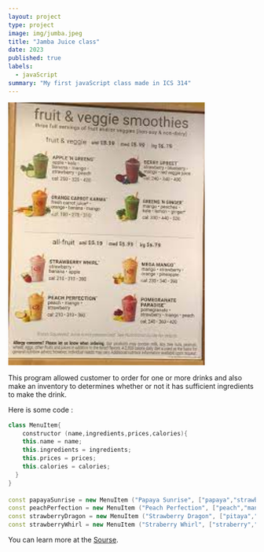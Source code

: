 ```yaml
---
layout: project
type: project
image: img/jumba.jpeg
title: "Jamba Juice class"
date: 2023
published: true
labels:
  - javaScript
summary: "My first javaScript class made in ICS 314"
---
```



  <img width="400px" src="../img/jumbamenu.jpeg" >

This program allowed customer to order for one or more drinks and also make an inventory to determines whether or not it has sufficient ingredients to make the drink.

Here is some code :

```cpp
class MenuItem{
	constructor (name,ingredients,prices,calories){
  	this.name = name;
  	this.ingredients = ingredients;
  	this.prices = prices;
  	this.calories = calories;
  }
}

const papayaSunrise = new MenuItem ("Papaya Sunrise", ["papaya","strawberry","peach"], {small : 5.15, medium : 5.75, large : 6.55}, {small : 190, medium : 280, large : 330});
const peachPerfection = new MenuItem ("Peach Perfection", ["peach","mango","strawberry"], {small : 5.15, medium : 5.75, large : 6.55}, {small : 210, medium : 320, large : 360});
const strawberryDragon = new MenuItem ("Strawberry Dragon", ["pitaya","strawberry","orange","passionfruit","mango","banana"], {small : 5.85, medium : 6.25, large : 6.85}, {small : 360, medium: 480, large : 610});
const strawberryWhirl = new MenuItem ("Straberry Whirl", ["straberry","banana","apple"], {small : 5.15, medium : 5.75, large : 6.55}, {small : 210 , medium : 310, large : 380});
```

You can learn more at the [Sourse](https://jsfiddle.net/jianlongchen/rzvwpeos/33/).

